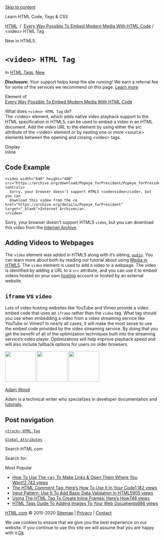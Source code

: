 <a href="#site-main" class="skip-link screen-reader-text">Skip to content</a>

[](https://html.com/)

Learn HTML Code, Tags & CSS

[HTML](https://html.com/)  /  [Every Way Possible To Embed Modern Media With HTML Code](https://html.com/media/) / &lt;video&gt; HTML Tag

New in HTML5.

# `<video> HTML Tag`

In <span class="post-meta-category">[HTML Tags](https://html.com/tags/), [New](https://html.com/new/)</span>

**Disclosure:** Your support helps keep the site running! We earn a referral fee for some of the services we recommend on this page. [Learn more](https://html.com/disclosure/)

Element of  
[Every Way Possible To Embed Modern Media With HTML Code](https://html.com/media/)

What does `<video> HTML Tag` do?  
The &lt;video&gt; element, which adds native video playback support to the HTML specification in HTML5, can be used to embed a video in an HTML document. Add the video URL to the element by using either the src attribute of the &lt;video&gt; element or by nesting one or more &lt;source&gt; elements between the opening and closing &lt;video&gt; tags.

Display  
inline

## Code Example

    <video width="640" height="480" src="https://archive.org/download/Popeye_forPresident/Popeye_forPresident_512kb.mp4" controls>
      Sorry, your browser doesn't support HTML5 <code>video</code>, but you can
      download this video from the <a href="https://archive.org/details/Popeye_forPresident" target="_blank">Internet Archive</a>.
    </video>

Sorry, your browser doesn't support HTML5 `video`, but you can download this video from the [Internet Archive](https://archive.org/details/Popeye_forPresident).

<span class="underline"></span>

## Adding Videos to Webpages

The `video` element was added in HTML5 along with it’s sibling, [`audio`](https://html.com/tags/audio/). You can learn more about both by reading our tutorial about using [Media in HTML5](https://html.com/media/). The `video` element is used to add a video to a webpage. The video is identified by adding a URL to a `src` attribute, and you can use it to embed videos hosted on your own [hosting](https://html.com/web-hosting/) account or hosted by an external website.

## `iframe` vs `video`

Lots of video hosting websites like YouTube and Vimeo provide a video embed code that uses an `iframe` rather than the `video` tag. What tag should you use when embedding a video from a video streaming service like YouTube or Vimeo? In nearly all cases, it will make the most sense to use the embed code provided by the video streaming service. By doing that you get the benefit of all of the optimization techniques built into the streaming service’s video player. Optimizations will help improve playback speed and will also include fallback options for users on older browsers.

<img src="http://html.com/wp-content/plugins/a3-lazy-load/assets/images/lazy_placeholder.gif" class="lazy lazy-hidden avatar avatar-100 photo" width="100" height="100" />

<img src="http://html.com/wp-content/plugins/a3-lazy-load/assets/images/lazy_placeholder.gif" class="lazy lazy-hidden avatar avatar-100 photo" width="100" height="100" />

<img src="https://secure.gravatar.com/avatar/3af4194cc38fbc6d4e68fbe7536347d5?s=100&amp;d=mm&amp;r=g" class="avatar avatar-100 photo" srcset="https://secure.gravatar.com/avatar/3af4194cc38fbc6d4e68fbe7536347d5?s=200&amp;d=mm&amp;r=g 2x" width="100" height="100" />

[Adam Wood](https://html.com/author/html/)

<span class="fn">Adam is a technical writer who specializes in developer documentation and [tutorials](https://html.com/).</span>

[<span class="saboxplugin-icon-grey saboxplugin-icon-linkedin"></span>](https://www.linkedin.com/in/adammichaelwood)

<span id="tho-end-content" style="display: block; visibility: hidden;"></span>

## Post navigation

[<span class="nav-link-label"><span class="genericon genericon-previous"></span></span>`<track> HTML Tag`](https://html.com/tags/track/)

[`Global Attributes`<span class="nav-link-label"><span class="genericon genericon-next"></span></span>](https://html.com/global/)

Search HTML.com

<span class="screen-reader-text">Search for:</span>

Most Popular

- <a href="https://html.com/attributes/a-target/" class="popular_posts_bars_link">How To Use The &lt;a&gt; To Make Links &amp; Open Them Where You Want!</a><span class="popular_posts_bars_comment_count_hold"><a href="https://html.com/attributes/a-target/#comments" class="popular_posts_bars_comment_count">2,742 views</a><span class="popular_posts_bars_comment_count_triangle"></span></span>
- <a href="https://html.com/tags/comment-tag/" class="popular_posts_bars_link">The HTML Comment Tag: Here’s How To Use It In Your Code</a><span class="popular_posts_bars_comment_count_hold"><a href="https://html.com/tags/comment-tag/#comments" class="popular_posts_bars_comment_count">1,182 views</a><span class="popular_posts_bars_comment_count_triangle"></span></span>
- <a href="https://html.com/attributes/input-pattern/" class="popular_posts_bars_link">Input Pattern: Use It To Add Basic Data Validation In HTML5</a><span class="popular_posts_bars_comment_count_hold"><a href="https://html.com/attributes/input-pattern/#comments" class="popular_posts_bars_comment_count">905 views</a><span class="popular_posts_bars_comment_count_triangle"></span></span>
- <a href="https://html.com/tags/iframe/" class="popular_posts_bars_link">Using The HTML Tag To Create Inline Frames: Here’s How</a><span class="popular_posts_bars_comment_count_hold"><a href="https://html.com/tags/iframe/#comments" class="popular_posts_bars_comment_count">748 views</a><span class="popular_posts_bars_comment_count_triangle"></span></span>
- <a href="https://html.com/tags/img/" class="popular_posts_bars_link">HTML Tags Guide To Adding Images To Your Web Documents</a><span class="popular_posts_bars_comment_count_hold"><a href="https://html.com/tags/img/#comments" class="popular_posts_bars_comment_count">686 views</a><span class="popular_posts_bars_comment_count_triangle"></span></span>

[HTML.com](https://html.com/) © 2015-2020 [Sitemap](https://html.com/sitemap/) | [Privacy](https://html.com/privacy/) | [Contact](https://html.com/contact/)

<span id="cn-notice-text" class="cn-text-container">We use cookies to ensure that we give you the best experience on our website. If you continue to use this site we will assume that you are happy with it.</span><span id="cn-notice-buttons" class="cn-buttons-container"><a href="#" id="cn-accept-cookie" class="cn-set-cookie cn-button bootstrap button">Ok</a></span><a href="javascript:void(0);" id="cn-close-notice" class="cn-close-icon"></a>
